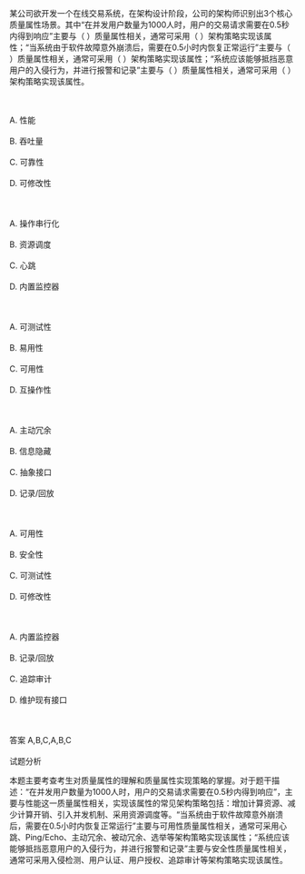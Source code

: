 <div class="detail lh2"><p>某公司欲开发一个在线交易系统，在架构设计阶段，公司的架构师识别出3个核心质量属性场景。其中“在并发用户数量为1000人时，用户的交易请求需要在0.5秒内得到响应”主要与（ ）质量属性相关，通常可采用（ ）架构策略实现该属性；“当系统由于软件故障意外崩溃后，需要在0.5小时内恢复正常运行”主要与（ ）质量属性相关，通常可采用（ ）架构策略实现该属性；“系统应该能够抵挡恶意用户的入侵行为，并进行报警和记录”主要与（ ）质量属性相关，通常可采用（ ）架构策略实现该属性。</p><br/><br/>A. 性能<br/><br/>B. 吞吐量<br/><br/>C. 可靠性<br/><br/>D. 可修改性<br/><br/><br/><br/>A. 操作串行化<br/><br/>B. 资源调度<br/><br/>C. 心跳<br/><br/>D. 内置监控器<br/><br/><br/><br/>A. 可测试性<br/><br/>B. 易用性<br/><br/>C. 可用性<br/><br/>D. 互操作性<br/><br/><br/><br/>A. 主动冗余<br/><br/>B. 信息隐藏<br/><br/>C. 抽象接口<br/><br/>D. 记录/回放<br/><br/><br/><br/>A. 可用性<br/><br/>B. 安全性<br/><br/>C. 可测试性<br/><br/>D. 可修改性<br/><br/><br/><br/>A. 内置监控器<br/><br/>B. 记录/回放<br/><br/>C. 追踪审计<br/><br/>D. 维护现有接口<br/><br/><br/><br/>答案 A,B,C,A,B,C<br/><br/>试题分析<br/><p></p><p>本题主要考查考生对质量属性的理解和质量属性实现策略的掌握。对于题干描述：“在并发用户数量为1000人时，用户的交易请求需要在0.5秒内得到响应”，主要与性能这一质量属性相关，实现该属性的常见架构策略包括：增加计算资源、减少计算开销、引入并发机制、采用资源调度等。“当系统由于软件故障意外崩溃后，需要在0.5小时内恢复正常运行”主要与可用性质量属性相关，通常可采用心跳、Ping/Echo、主动冗余、被动冗余、选举等架构策略实现该属性；“系统应该能够抵挡恶意用户的入侵行为，并进行报警和记录”主要与安全性质量属性相关，通常可采用入侵检测、用户认证、用户授权、追踪审计等架构策略实现该属性。</p></div>